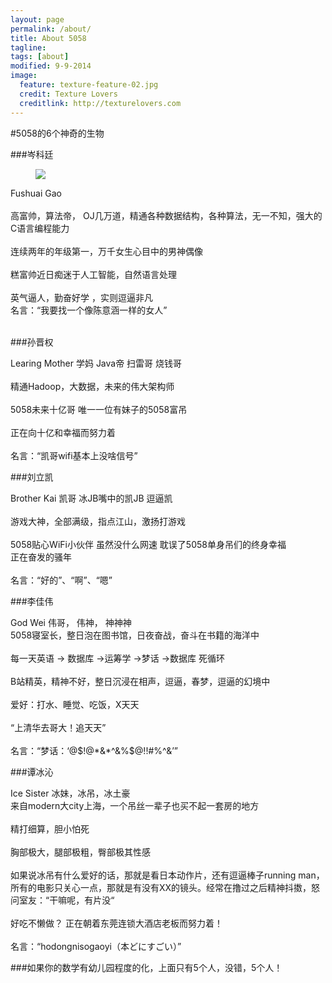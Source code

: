 ```yaml
---
layout: page
permalink: /about/
title: About 5058
tagline: 
tags: [about]
modified: 9-9-2014
image:
  feature: texture-feature-02.jpg
  credit: Texture Lovers
  creditlink: http://texturelovers.com
---
```


#5058的6个神奇的生物

###岑科廷

<figure>
	<a href="http://hit5058.com/images/gfs.jpg"><img src="http://hit5058.com/images/gfs.jpg"></a>
	<figcaption></figcaption>
</figure>


Fushuai Gao  
<br>
高富帅，算法帝， OJ几万道，精通各种数据结构，各种算法，无一不知，强大的C语言编程能力  
<br>
连续两年的年级第一，万千女生心目中的男神偶像  
<br>
糕富帅近日痴迷于人工智能，自然语言处理  
<br>
英气逼人，勤奋好学 ，实则逗逼非凡
<br>
名言：“我要找一个像陈意涵一样的女人”  
<br>


###孙晋权

Learing Mother 学妈 Java帝 扫雷哥 烧钱哥  
<br>
精通Hadoop，大数据，未来的伟大架构师  
<br>
5058未来十亿哥 唯一一位有妹子的5058富吊  
<br>
正在向十亿和幸福而努力着  
<br>
名言：“凯哥wifi基本上没啥信号”

###刘立凯

Brother Kai 凯哥 冰JB嘴中的凯JB 逗逼凯  
<br>
游戏大神，全部满级，指点江山，激扬打游戏    
<br>
5058贴心WiFi小伙伴 虽然没什么网速 耽误了5058单身吊们的终身幸福
<br>
正在奋发的骚年  
<br>
名言：“好的”、“啊”、“嗯”

###李佳伟

God Wei  伟哥， 伟神， 神神神
<br>
5058寝室长，整日泡在图书馆，日夜奋战，奋斗在书籍的海洋中  
<br>
每一天英语 -> 数据库 ->运筹学 ->梦话 ->数据库 死循环  
<br>
B站精英，精神不好，整日沉浸在相声，逗逼，春梦，逗逼的幻境中  
<br>
爱好：打水、睡觉、吃饭，X天天  
<br>
“上清华去哥大！追天天”  
<br>
名言：“梦话：‘@$!@*&*^&%$@!!#%^&’”

###谭冰沁

Ice Sister  冰妹，冰吊，冰土豪
<br>
来自modern大city上海，一个吊丝一辈子也买不起一套房的地方  
<br>
精打细算，胆小怕死    
<br>
胸部极大，腿部极粗，臀部极其性感    
<br>
如果说冰吊有什么爱好的话，那就是看日本动作片，还有逗逼棒子running man，所有的电影只关心一点，那就是有没有XX的镜头。经常在撸过之后精神抖擞，怒问室友：“干嘛呢，有片没“  
<br>
好吃不懒做？ 正在朝着东莞连锁大酒店老板而努力着！  
<br>
名言：“hodongnisogaoyi（本どにすごい）”

###如果你的数学有幼儿园程度的化，上面只有5个人，没错，5个人！
